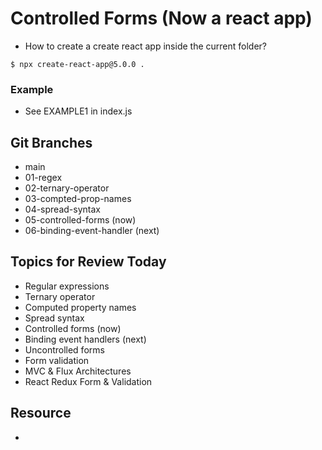 # Controlled Forms (Now a react app)
* How to create a create react app inside the current folder?

`$ npx create-react-app@5.0.0 .`

### Example
* See EXAMPLE1 in index.js

## Git Branches
* main
* 01-regex 
* 02-ternary-operator
* 03-compted-prop-names 
* 04-spread-syntax 
* 05-controlled-forms (now)
* 06-binding-event-handler (next)

## Topics for Review Today
* Regular expressions 
* Ternary operator
* Computed property names
* Spread syntax 
* Controlled forms (now)
* Binding event handlers (next)
* Uncontrolled forms
* Form validation
* MVC & Flux Architectures
* React Redux Form & Validation

## Resource
* 
